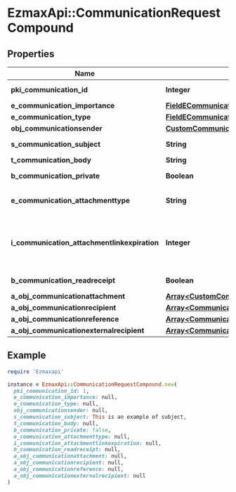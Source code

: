 # EzmaxApi::CommunicationRequestCompound

## Properties

| Name | Type | Description | Notes |
| ---- | ---- | ----------- | ----- |
| **pki_communication_id** | **Integer** | The unique ID of the Communication. | [optional] |
| **e_communication_importance** | [**FieldECommunicationImportance**](FieldECommunicationImportance.md) |  | [optional] |
| **e_communication_type** | [**FieldECommunicationType**](FieldECommunicationType.md) |  |  |
| **obj_communicationsender** | [**CustomCommunicationsenderRequest**](CustomCommunicationsenderRequest.md) |  | [optional] |
| **s_communication_subject** | **String** | The subject of the Communication | [optional] |
| **t_communication_body** | **String** | The Body of the Communication |  |
| **b_communication_private** | **Boolean** | Whether the Communication is private or not |  |
| **e_communication_attachmenttype** | **String** | How the attachment should be included in the email.   Only used if eCommunicationType is **Email** | [optional] |
| **i_communication_attachmentlinkexpiration** | **Integer** | The number of days before the attachment link expired.   Only used if eCommunicationType is **Email** and eCommunicationattachmentType is **Link** | [optional] |
| **b_communication_readreceipt** | **Boolean** | Whether we ask for a read receipt or not. | [optional] |
| **a_obj_communicationattachment** | [**Array&lt;CustomCommunicationattachmentRequest&gt;**](CustomCommunicationattachmentRequest.md) |  |  |
| **a_obj_communicationrecipient** | [**Array&lt;CommunicationrecipientRequestCompound&gt;**](CommunicationrecipientRequestCompound.md) |  |  |
| **a_obj_communicationreference** | [**Array&lt;CommunicationreferenceRequestCompound&gt;**](CommunicationreferenceRequestCompound.md) |  |  |
| **a_obj_communicationexternalrecipient** | [**Array&lt;CommunicationexternalrecipientRequestCompound&gt;**](CommunicationexternalrecipientRequestCompound.md) |  |  |

## Example

```ruby
require 'Ezmaxapi'

instance = EzmaxApi::CommunicationRequestCompound.new(
  pki_communication_id: 1,
  e_communication_importance: null,
  e_communication_type: null,
  obj_communicationsender: null,
  s_communication_subject: This is an example of subject,
  t_communication_body: null,
  b_communication_private: false,
  e_communication_attachmenttype: null,
  i_communication_attachmentlinkexpiration: null,
  b_communication_readreceipt: null,
  a_obj_communicationattachment: null,
  a_obj_communicationrecipient: null,
  a_obj_communicationreference: null,
  a_obj_communicationexternalrecipient: null
)
```

